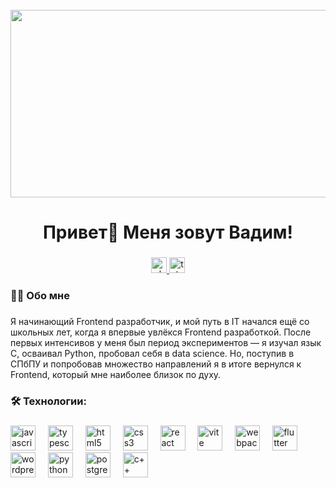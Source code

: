 <br clear="both">

<div align="center">
  <img height="300" width="600" src="https://i.gifer.com/SUV4.gif"  />
</div>

###

<h1 align="center">Привет👋 Меня зовут Вадим!</h1>

###

<div align="center">
  <a href="https://vk.com/gaminv" target="_blank">
    <img src="https://upload.wikimedia.org/wikipedia/commons/2/21/VK.com-logo.svg" height="25" alt="vk logo"  />
  </a>
  <a href="https://t.me/vadicco" target="_blank">
    <img src="https://img.shields.io/static/v1?message=Telegram&logo=telegram&label=&color=2CA5E0&logoColor=white&labelColor=&style=for-the-badge" height="25" alt="telegram logo"  />
  </a>
</div>


###

<h3 align="left">👩‍💻  Обо мне</h3>

###

<p align="left">Я начинающий Frontend разработчик, и мой путь в IT начался ещё со школьных лет, когда я впервые увлёкся Frontend разработкой. После первых интенсивов у меня был период экспериментов — я изучал язык C, осваивал Python, пробовал себя в data science. Но, поступив в СПбПУ и попробовав множество направлений я в итоге вернулся к Frontend, который мне наиболее близок по духу.</p>

###

<h3 align="left">🛠 Технологии:</h3>

###

<div align="left">
  <img src="https://cdn.jsdelivr.net/gh/devicons/devicon/icons/javascript/javascript-original.svg" height="40" alt="javascript logo"  />
  <img width="12" />
  <img src="https://cdn.jsdelivr.net/gh/devicons/devicon/icons/typescript/typescript-original.svg" height="40" alt="typescript logo"  />
  <img width="12" />
  <img src="https://cdn.jsdelivr.net/gh/devicons/devicon/icons/html5/html5-original.svg" height="40" alt="html5 logo"  />
  <img width="12" />
  <img src="https://cdn.jsdelivr.net/gh/devicons/devicon/icons/css3/css3-original.svg" height="40" alt="css3 logo"  />
  <img width="12" />
  <img src="https://cdn.jsdelivr.net/gh/devicons/devicon/icons/react/react-original.svg" height="40" alt="react logo"  />
  <img width="12" />
  <img src="https://skillicons.dev/icons?i=vite" height="40" alt="vite logo"  />
  <img width="12" />
  <img src="https://cdn.simpleicons.org/webpack/8DD6F9" height="40" alt="webpack logo"  />
  <img width="12" />
  <img src="https://skillicons.dev/icons?i=flutter" height="40" alt="flutter logo"  />
  <img width="12" />
  <img src="https://skillicons.dev/icons?i=wordpress" height="40" alt="wordpress logo"  />
  <img width="12" />
  <img src="https://skillicons.dev/icons?i=py" height="40" alt="python logo"  />
  <img width="12" />
  <img src="https://skillicons.dev/icons?i=postgres" height="40" alt="postgresql logo"  />
  <img width="12" />
  <img src="https://skillicons.dev/icons?i=cpp" height="40" alt="c++ logo"  />
</div>

###
